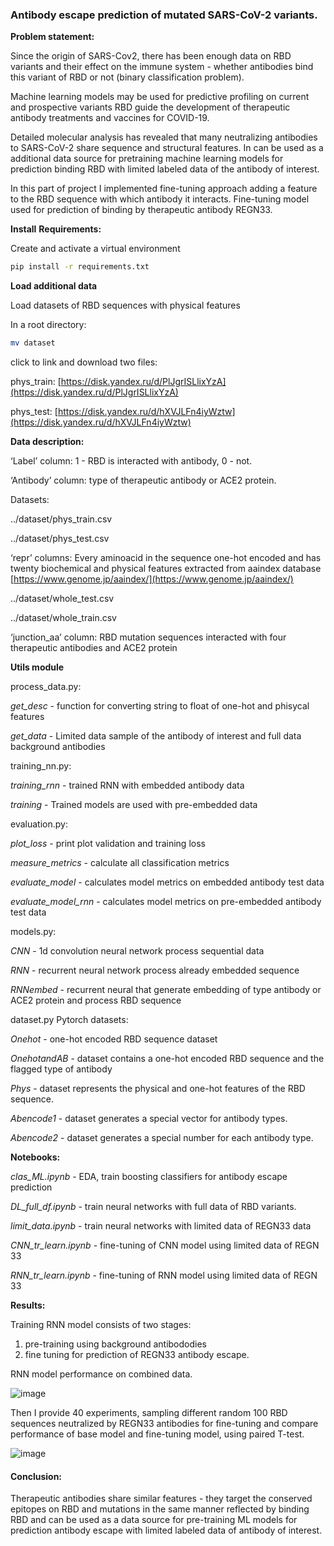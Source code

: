 ### Antibody escape prediction of mutated SARS-CoV-2 variants.

**Problem statement:**

Since the origin of SARS-Cov2, there has been enough data on RBD variants and their effect on the immune system - whether antibodies bind this variant of RBD or not (binary classification problem).

Machine learning models may be used for predictive profiling on current and prospective variants RBD guide the development of therapeutic antibody treatments and vaccines for COVID-19.

Detailed molecular analysis has revealed that many neutralizing antibodies to SARS-CoV-2 share sequence and structural features. In can be used as a additional data source for pretraining machine learning models for prediction binding RBD with limited labeled data of the antibody of interest. 

In this part of project I implemented fine-tuning approach adding a feature to the RBD sequence with which antibody it interacts. Fine-tuning model used for prediction of binding by therapeutic antibody REGN33.

**Install** **Requirements:**

Create and activate a virtual environment

```bash
pip install -r requirements.txt
```

**Load additional data** 

Load datasets of RBD sequences with physical features

In a root directory:

```bash
mv dataset
```

click to link and download two files:

phys_train: [https://disk.yandex.ru/d/PlJgrISLlixYzA](https://disk.yandex.ru/d/PlJgrISLlixYzA)

phys_test: [https://disk.yandex.ru/d/hXVJLFn4iyWztw](https://disk.yandex.ru/d/hXVJLFn4iyWztw)

**Data description:**

‘Label’ column: 1 - RBD is interacted with antibody, 0 - not.

‘Antibody’ column: type of therapeutic antibody or ACE2 protein.

Datasets:

../dataset/phys_train.csv

../dataset/phys_test.csv   

‘repr’ columns: Every aminoacid in the sequence one-hot encoded and has twenty biochemical and physical features extracted from aaindex database  [https://www.genome.jp/aaindex/](https://www.genome.jp/aaindex/)

../dataset/whole_test.csv   

../dataset/whole_train.csv

‘junction_aa’ column: RBD mutation sequences interacted with four therapeutic antibodies and ACE2 protein

**Utils module**

process_data.py:

*get_desc* - function for converting string to float of one-hot and phisycal features

*get_data*  - Limited data sample of the antibody of interest and full data background antibodies

training_nn.py:

*training_rnn* - trained RNN with embedded antibody data

*training* - Trained models are used with pre-embedded data

evaluation.py:

*plot_loss* - print plot validation and training loss

*measure_metrics* - calculate all classification metrics

*evaluate_model*  - calculates model metrics on embedded antibody test data

*evaluate_model_rnn*  - calculates model metrics on pre-embedded antibody test data

models.py:

*CNN* - 1d convolution neural network process sequential data 

*RNN* - recurrent neural network process already embedded sequence

*RNNembed* - recurrent neural that generate embedding of type antibody or ACE2 protein and process RBD sequence

dataset.py Pytorch datasets:

*Onehot* - one-hot encoded RBD sequence dataset

*OnehotandAB* -  dataset contains a one-hot encoded RBD sequence and the flagged type of antibody

*Phys* - dataset represents the physical and one-hot features of the RBD sequence.

*Abencode1* - dataset generates a special vector for antibody types.

*Abencode2* - dataset generates a special number for each antibody type.

**Notebooks:**

*clas_ML.ipynb* - EDA, train boosting classifiers for antibody escape prediction

*DL_full_df.ipynb* - train neural networks with full data of RBD variants.

*limit_data.ipynb* - train neural networks with limited data of REGN33 data

*CNN_tr_learn.ipynb* - fine-tuning of CNN model using limited data of REGN 33 

*RNN_tr_learn.ipynb* - fine-tuning of RNN model using limited data of REGN 33 

**Results:**

Training RNN model consists of two stages:
1. pre-training using background antibododies
2. fine tuning for prediction of REGN33 antibody escape.

RNN model performance on combined data.


![image](https://github.com/GavrilenkoA/ML_mutational_learning/assets/92908421/a9dee58e-127f-4e87-afcf-511fc40ff9cf)



Then I provide 40 experiments, sampling different random 100 RBD sequences neutralized by REGN33 antibodies for fine-tuning and compare performance of base model and fine-tuning model, using paired T-test.

![image](https://github.com/GavrilenkoA/ML_mutational_learning/assets/92908421/8344ce73-e615-4f85-91b9-c0924f836953)

#### Conclusion: 
Therapeutic antibodies share similar features - they target the conserved epitopes on RBD and mutations in the same manner reflected by binding RBD and can be used as a data source for pre-training ML models for prediction antibody escape with limited labeled data of antibody of interest.



